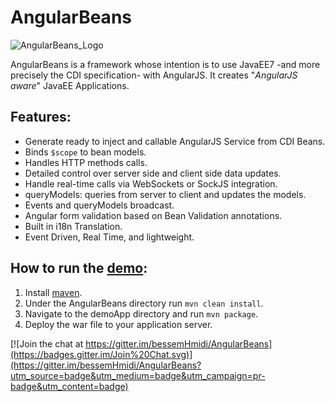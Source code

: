# AngularBeans

![AngularBeans_Logo](https://cloud.githubusercontent.com/assets/1442690/8021018/e493e554-0c87-11e5-81ab-4dc894897044.png "AngularBeans Logo")

AngularBeans is a framework whose intention is to use JavaEE7 -and more precisely the CDI specification- with AngularJS. It creates "_AngularJS aware_" JavaEE Applications.

## Features:
- Generate ready to inject and callable AngularJS Service from CDI Beans.
- Binds `$scope` to bean models.
- Handles HTTP methods calls.  
- Detailed control over server side and client side data updates.
- Handle real-time calls via WebSockets or SockJS integration.
- queryModels: queries from server to client and updates the models.
- Events and queryModels broadcast.
- Angular form validation based on Bean Validation annotations.
- Built in i18n Translation.
- Event Driven, Real Time, and lightweight.

## How to run the [demo](https://github.com/bessemHmidi/AngularBeans/tree/master/demoApp):
1. Install [maven](https://maven.apache.org/).
2. Under the AngularBeans directory run `mvn clean install`.
3. Navigate to the demoApp directory and run `mvn package`.
4. Deploy the war file to your application server.
 

[![Join the chat at https://gitter.im/bessemHmidi/AngularBeans](https://badges.gitter.im/Join%20Chat.svg)](https://gitter.im/bessemHmidi/AngularBeans?utm_source=badge&utm_medium=badge&utm_campaign=pr-badge&utm_content=badge)
